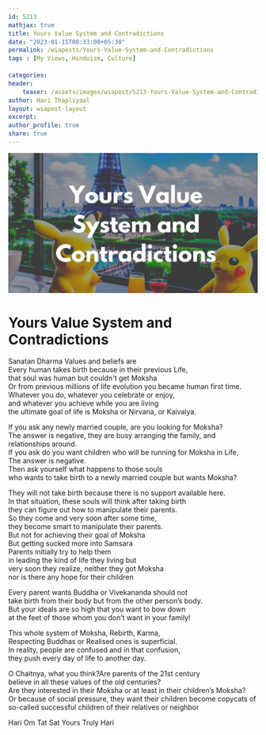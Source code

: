 ```yaml
---                    
id: 5213                    
mathjax: true                    
title: Yours Value System and Contradictions                 
date: "2023-01-15T08:33:00+05:30"                    
permalink: /wiaposts/Yours-Value-System-and-Contradictions               
tags : [My Views, Hinduism, Culture]           
                    
categories:                    
header:                    
    teaser: /assets/images/wiapost/5213-Yours-Value-System-and-Contradictions.jpg                   
author: Hari Thapliyaal                    
layout: wiapost-layout                    
excerpt:                    
author_profile: true                    
share: true                    
---                    
```

                    
![The Logic of Entangled Mind](/assets/images/wiapost/5213-Yours-Value-System-and-Contradictions.jpg)                         
                       
# Yours Value System and Contradictions    
    
Sanatan Dharma Values and beliefs are     
Every human takes birth because in their previous Life,     
that soul was human but couldn't get Moksha    
Or from previous millions of life evolution you became human first time.    
Whatever you do, whatever you celebrate or enjoy,     
and whatever you achieve while you are living     
the ultimate goal of life is Moksha or Nirvana, or Kaivalya.    
    
If you ask any newly married couple, are you looking for Moksha?    
The answer is negative, they are busy arranging the family, and relationships around.    
If you ask do you want children who will be running for Moksha in Life,     
The answer is negative.    
Then ask yourself what happens to those souls     
who wants to take birth to a newly married couple but wants Moksha?    
    
They will not take birth because there is no support available here.    
In that situation, these souls will think after taking birth     
they can figure out how to manipulate their parents.    
So they come and very soon after some time,     
they become smart to manipulate their parents.    
But not for achieving their goal of Moksha    
But getting sucked more into Samsara    
Parents initially try to help them     
in leading the kind of life they living but     
very soon they realize, neither they got Moksha     
nor is there any hope for their children     
    
Every parent wants Buddha or Vivekananda should not     
take birth from their body but from the other person’s body.    
But your ideals are so high that you want to bow down     
at the feet of those whom you don’t want in your family!    
    
This whole system of Moksha, Rebirth, Karma,     
Respecting Buddhas or Realised ones is superficial.     
In reality, people are confused and in that confusion,     
they push every day of life to another day.    
    
O Chaitnya, what you think?Are parents of the 21st century    
 believe in all these values of the old centuries?     
Are they interested in their Moksha or 
at least in their children’s Moksha?    
Or because of social pressure, they want their children 
become copycats of so-called successful children of their relatives or neighbor     

Hari Om Tat Sat
Yours Truly Hari